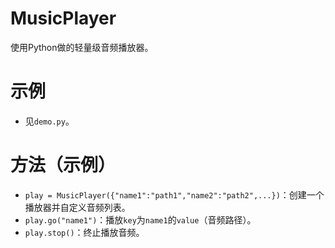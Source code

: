# MusicPlayer
使用Python做的轻量级音频播放器。

# 示例
- 见`demo.py`。

# 方法（示例）
- `play = MusicPlayer({"name1":"path1","name2":"path2",...})`：创建一个播放器并自定义音频列表。
- `play.go("name1")`：播放`key`为`name1`的`value`（音频路径）。
- `play.stop()`：终止播放音频。
